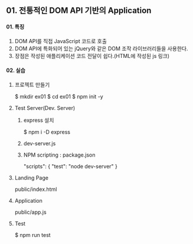 ## 01. 전통적인 DOM API 기반의 Application


#### 01. 특징
1. DOM API를 직접 JavaScript 코드로 호출
2. DOM API에 특화되어 있는 jQuery와 같은 DOM 조작 라이브러리들을 사용한다.
3. 장점은 작성된 애플리케이션 코드 전달이 쉽다.(HTML에 작성된 js 링크)


#### 02. 실습
1. 프로젝트 만들기

    $ mkdir ex01
    $ cd ex01
    $ npm init -y 

2. Test Server(Dev. Server)

    1) express 설치    

        $ npm i -D express 

    2) dev-server.js

    3) NPM scripting : package.json

        "scripts": {
            "test": "node dev-server"
        }

3. Landing Page

    public/index.html

4. Application

    public/app.js

5. Test

    $ npm run test